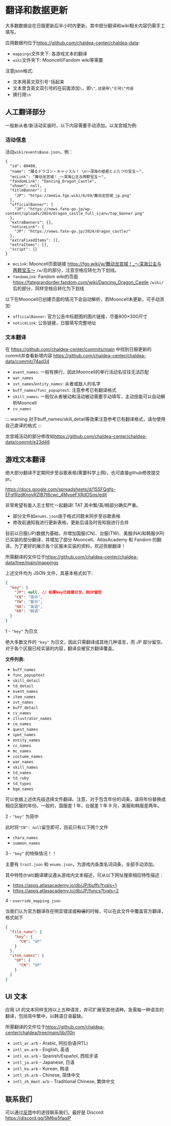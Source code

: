 # 翻译和数据更新

大多数数据会在日服更新后半小时内更新，其中部分翻译和wiki相关内容仍需手工填写。

应用数据均位于<https://github.com/chaldea-center/chaldea-data>:

- `mappings`文件夹下: 各游戏文本的翻译
- `wiki`文件夹下: Mooncell/Fandom wiki等需要

注意json格式:

- 文本用英文双引号`"`括起来
- 文本里含英文双引号的在前面添加`\`，即`\"`, `这是带\"引号\"内容`
- 换行用`\n`

## 人工翻译部分

一般新从者/新活动实装时，以下内容需要手动添加。以龙宫城为例:

### 活动信息

活动`wiki/eventsBase.json`，例：

```jsonc
{
  "id": 80480,
  "name": "踊るドラゴン・キャッスル！ \n～深海の姫君とふたつの宝玉～",
  "mcLink": "舞动龙宫城！_～深海公主与两颗宝玉～",
  "fandomLink": "Dancing_Dragon_Castle",
  "shown": null,
  "titleBanner": {
    "JP": "https://media.fgo.wiki/6/69/舞动龙宫城_jp.png"
  },
  "officialBanner": {
    "JP": "https://news.fate-go.jp/wp-content/uploads/2024/dragon_castle_full_sjanv/top_banner.png"
  },
  "extraBanners": {},
  "noticeLink": {
    "JP": "https://news.fate-go.jp/2024/dragon_castle/"
  },
  "extraFixedItems": [],
  "extraItems": [],
  "script": {}
}
```

- `mcLink`: Mooncell页面链接 <https://fgo.wiki/w/舞动龙宫城！_～深海公主与两颗宝玉～> `/w/`后的部分，注意空格应转化为下划线。
- `fandomLink`: Fandom wiki的页面 <https://fategrandorder.fandom.com/wiki/Dancing_Dragon_Castle> `/wiki/`后的部分，同样空格应转化为下划线

以下在Mooncell已创建页面的情况下会自动解析，若Mooncell未更新，可手动添加:

- `officialBanner`: 官方公告中标题图的图片链接，尽量800×300尺寸
- `noticeLink`: 公告链接，日服填写完整地址

### 文本翻译

在 <https://github.com/chaldea-center/commits/main> 中找到日服更新的commit并查看新增内容 <https://github.com/chaldea-center/chaldea-data/commit/74ad34>

- `event_names`: 一般有换行，因此Mooncell的单行活动名往往无法匹配
- `war_names`
- `svt_names`/`entity_names`: 从者或敌人的名字
- `buff_names`/`func_popuptext`: 注意参考已有翻译格式
- `skill_names`: 一般仅从者被动和活动被动需要手动填写，主动技能可以自动解析Mooncell
- `cv_names`

::: warning
对于buff_names/skill_detail等效果注意参考已有翻译格式，请勿使用自己直译的格式
:::

龙宫城活动的部分修改如<https://github.com/chaldea-center/chaldea-data/commit/e23d46>

## 游戏文本翻译

绝大部分翻译不定期同步至谷歌表格(需要科学上网)，也可直接github修改提交pr。

<https://docs.google.com/spreadsheets/d/1SSFQgfg-EFqfRzdKnoyRZIB7t6cwc_4MyseFXRdOSqs/edit>

非常希望有能人志士帮忙一起翻译! TAT 其中繁/英/韩部分确实严重。

- 部分文件如`enums.json`由于格式问题未同步至谷歌表格
- 修改前通知我进行更新表格，更新后请及时告知我进行合并

目前以日服(JP)数据为基础，并增加国服(CN)、台服(TW)、美服(NA)和韩服(KR)已实装的部分翻译，并增加了部分 Mooncell、AtlasAcademy 和 Fandom 的翻译。为了更好的展示各个区服未实装的资料，欢迎贡献翻译！

所需翻译的文件位于<https://github.com/chaldea-center/chaldea-data/tree/main/mappings>

上述文件均为 JSON 文件，其基本格式如下:

```json
{
  "key": {
    "JP": null, // 如果key已经是日文，则JP留空
    "CN": "简中",
    "TW": "繁中",
    "NA": "英语",
    "KR": "韩语"
  }
}
```

1 - `"key"` 为日文

绝大多数文件的 `"key"` 为日文，因此只需翻译成其他几种语言，而 JP 部分留空。对于各个区服已经实装的内容，翻译会被官方翻译覆盖。

**文件列表:**

- `buff_names`
- `func_popuptext`
- `skill_detail`
- `td_detail`
- `event_names`
- `item_names`
- `svt_names`
- `buff_detail`
- `cv_names`
- `illustrator_names`
- `ce_names`
- `quest_names`
- `spot_names`
- `entity_names`
- `cc_names`
- `mc_names`
- `costume_names`
- `war_names`
- `skill_names`
- `td_names`
- `td_ruby`
- `td_types`
- `bgm_names`

可以依据上述优先级选择文件翻译。注意，对于包含年份的词条，请将年份替换成相应区服的年份。一般的，国服差 1 年，台服差 1 年 9 月，美服和韩服差两年。

2 - `"key"` 为简中

此时将`"CN": null`留空即可，目前只有以下两个文件

- `chara_names`
- `summon_names`

3 - `"key"` 的特殊情况！！

主要有 `trait.json` 和 `enums.json`，为游戏内各类名词词条，全部手动添加。

其中特性(trait)翻译建议遵从游戏内文本描述，可从以下网址搜索相应特性描述：

- <https://apps.atlasacademy.io/db/JP/buffs?tvals=1>
- <https://apps.atlasacademy.io/db/JP/funcs?tvals=2>

4 - `override_mapping.json`

当我们认为官方翻译存在明显错误或~~和谐~~的时候，可以在此文件中覆盖官方翻译，格式如下

```json
{
  "file_name": {
    "key": {
      "CN": "QP"
    }
  },
  "item_names": {
    "QP": {
      "CN": "QP"
    }
  }
}
```

## UI 文本

应用 UI 的文本同样支持以上五种语言，并可扩展至其他语种。急需每一种语言的翻译，包括简中繁中，以韩语日语最缺。

所需翻译的文件位于<https://github.com/chaldea-center/chaldea/tree/main/lib/l10n>

- `intl_ar.arb` - Arabic, 阿拉伯语(RTL)
- `intl_en.arb` - English, 英语
- `intl_es.arb` - Spanish/Español, 西班牙语
- `intl_ja.arb` - Japanese, 日语
- `intl_ko.arb` - Korean, 韩语
- `intl_zh.arb` - Chinese, 简体中文
- `intl_zh_Hant.arb` - Traditional Chinese, 繁体中文

## 联系我们

可以通过[反馈](./feedback.md)中的途径联系我们。最好是 Discord: <https://discord.gg/5M6w5faqjP>

